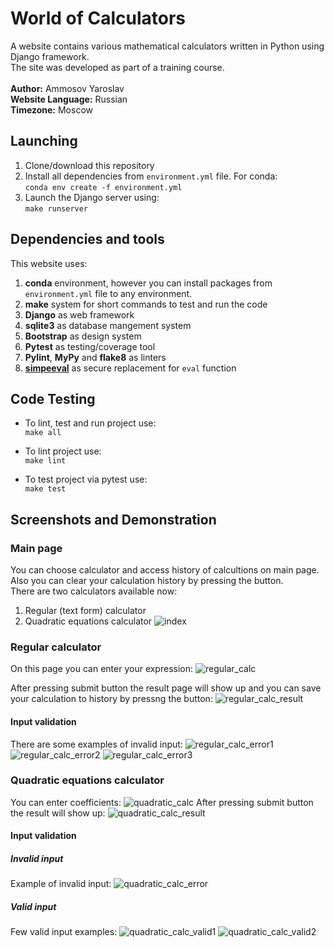 # World of Сalculators
A website contains various mathematical calculators written in Python using Django framework.<br />
The site was developed as part of a training course.<br />
<br />
**Author:** Ammosov Yaroslav<br />
**Website Language:** Russian<br />
**Timezone:** Moscow<br />

## Launching
1. Clone/download this repository
2. Install all dependencies from `environment.yml` file. For conda:<br />
`conda env create -f environment.yml`
3. Launch the Django server using:<br />
`make runserver`

## Dependencies and tools
This website uses:<br />
1. **conda** environment, however you can install packages from `environment.yml` file to any environment.
2. **make** system for short commands to test and run the code
3. **Django** as web framework
4. **sqlite3** as database mangement system
5. **Bootstrap** as design system
6. **Pytest** as testing/coverage tool
7. **Pylint**, **MyPy** and **flake8** as linters
8. [**simpeeval**](https://github.com/danthedeckie/simpleeval) as secure replacement for `eval` function

## Code Testing
* To lint, test and run project use:<br />
`make all`

* To lint project use:<br />
`make lint`

* To test project via pytest use:<br />
`make test`

## Screenshots and Demonstration
### Main page
You can choose calculator and access history of calcultions on main page. Also you can clear your calculation history by pressing the button.<br />
There are two calculators available now:<br />
1. Regular (text form) calculator
2. Quadratic equations calculator
![index](https://github.com/CONDUCTOR77747/calc_world/assets/55601049/cef896d7-543e-4569-9b15-ce6506486875)

### Regular calculator
On this page you can enter your expression:
![regular_calc](https://github.com/CONDUCTOR77747/calc_world/assets/55601049/35d1464b-217a-4bff-93aa-fedd943855a9)

After pressing submit button the result page will show up and you can save your calculation to history by pressng the button:
![regular_calc_result](https://github.com/CONDUCTOR77747/calc_world/assets/55601049/64f91a5b-cca8-4012-8be3-221b3d28141e)

#### Input validation
There are some examples of invalid input:
![regular_calc_error1](https://github.com/CONDUCTOR77747/calc_world/assets/55601049/bd830715-a73f-4d69-a587-aca9dfae0f8e)
![regular_calc_error2](https://github.com/CONDUCTOR77747/calc_world/assets/55601049/d45627c2-5f5c-4bfa-8077-34a669619a42)
![regular_calc_error3](https://github.com/CONDUCTOR77747/calc_world/assets/55601049/15d8eeb5-da6d-456a-af71-b1e9d0107153)

### Quadratic equations calculator
You can enter coefficients:
![quadratic_calc](https://github.com/CONDUCTOR77747/calc_world/assets/55601049/d50c39ac-2b04-4b4a-9951-935b2f5b2573)
After pressing submit button the result will show up:
![quadratic_calc_result](https://github.com/CONDUCTOR77747/calc_world/assets/55601049/76056441-1122-403a-b016-be9de13403d1)

#### Input validation
##### Invalid input
Example of invalid input:
![quadratic_calc_error](https://github.com/CONDUCTOR77747/calc_world/assets/55601049/65dd963f-20a9-4f59-b052-b0c3bfc33d16)

##### Valid input
Few valid input examples:
![quadratic_calc_valid1](https://github.com/CONDUCTOR77747/calc_world/assets/55601049/a9bcc37b-d52c-4044-972e-1aa4813e27a7)
![quadratic_calc_valid2](https://github.com/CONDUCTOR77747/calc_world/assets/55601049/575008a8-683c-4abd-95de-27d658aea809)


